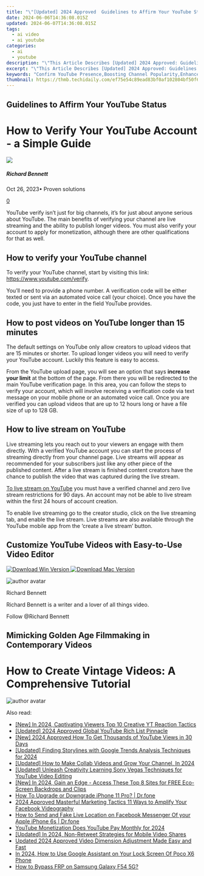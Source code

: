 ```yaml
---
title: "\"[Updated] 2024 Approved  Guidelines to Affirm Your YouTube Status\""
date: 2024-06-06T14:36:08.015Z
updated: 2024-06-07T14:36:08.015Z
tags:
  - ai video
  - ai youtube
categories:
  - ai
  - youtube
description: "\"This Article Describes [Updated] 2024 Approved: Guidelines to Affirm Your YouTube Status\""
excerpt: "\"This Article Describes [Updated] 2024 Approved: Guidelines to Affirm Your YouTube Status\""
keywords: "Confirm YouTube Presence,Boosting Channel Popularity,Enhance Video Visibility,YouTube Identity Verification,Elevate Content Ranking,Strengthen Stream Status,Optimize YouTube Profile"
thumbnail: https://thmb.techidaily.com/ef75e54c89ead83bf0af102804bf50f616e622b6f296003a4995fda9891371fd.jpg
---
```


## Guidelines to Affirm Your YouTube Status

# How to Verify Your YouTube Account - a Simple Guide

![](https://images.wondershare.com/filmora/article-images/richard-bennett.jpg)

##### Richard Bennett

 Oct 26, 2023• Proven solutions

[0](#commentsBoxSeoTemplate)

YouTube verify isn’t just for big channels, it’s for just about anyone serious about YouTube. The main benefits of verifying your channel are live streaming and the ability to publish longer videos. You must also verify your account to apply for monetization, although there are other qualifications for that as well.

## How to verify your YouTube channel

To verify your YouTube channel, start by visiting this link: <https://www.youtube.com/verify>.

You’ll need to provide a phone number. A verification code will be either texted or sent via an automated voice call (your choice). Once you have the code, you just have to enter in the field YouTube provides.

## How to post videos on YouTube longer than 15 minutes

The default settings on YouTube only allow creators to upload videos that are 15 minutes or shorter. To upload longer videos you will need to verify your YouTube account. Luckily this feature is easy to access.

From the YouTube upload page, you will see an option that says **increase your limit** at the bottom of the page. From there you will be redirected to the main YouTube verification page. In this area, you can follow the steps to verify your account, which will involve receiving a verification code via text message on your mobile phone or an automated voice call. Once you are verified you can upload videos that are up to 12 hours long or have a file size of up to 128 GB.

## How to live stream on YouTube

Live streaming lets you reach out to your viewers an engage with them directly. With a verified YouTube account you can start the process of streaming directly from your channel page. Live streams will appear as recommended for your subscribers just like any other piece of the published content. After a live stream is finished content creators have the chance to publish the video that was captured during the live stream.

[To live stream on YouTube](https://tools.techidaily.com/wondershare/filmora/download/) you must have a verified channel and zero live stream restrictions for 90 days. An account may not be able to live stream within the first 24 hours of account creation.

To enable live streaming go to the creator studio, click on the live streaming tab, and enable the live stream. Live streams are also available through the YouTube mobile app from the ‘create a live stream’ button.

## Customize YouTube Videos with Easy-to-Use Video Editor

[![Download Win Version](https://images.wondershare.com/filmora/guide/download-btn-win.jpg) ](https://tools.techidaily.com/wondershare/filmora/download/) [![Download Mac Version](https://images.wondershare.com/filmora/guide/download-btn-mac.jpg) ](https://tools.techidaily.com/wondershare/filmora/download/)

![author avatar](https://images.wondershare.com/filmora/article-images/richard-bennett.jpg)

Richard Bennett

Richard Bennett is a writer and a lover of all things video.

Follow @Richard Bennett


<ins class="adsbygoogle"
     style="display:block"
     data-ad-format="autorelaxed"
     data-ad-client="ca-pub-7571918770474297"
     data-ad-slot="1223367746"></ins>

## Mimicking Golden Age Filmmaking in Contemporary Videos

# How to Create Vintage Videos: A Comprehensive Tutorial

![author avatar](https://images.wondershare.com/filmora/article-images/richard-bennett.jpg)

<span class="atpl-alsoreadstyle">Also read:</span>
<div><ul>
<li><a href="https://eaxpv-info.techidaily.com/new-in-2024-captivating-viewers-top-10-creative-yt-reaction-tactics/"><u>[New] In 2024, Captivating Viewers  Top 10 Creative YT Reaction Tactics</u></a></li>
<li><a href="https://eaxpv-info.techidaily.com/updated-2024-approved-global-youtube-rich-list-pinnacle/"><u>[Updated] 2024 Approved  Global YouTube Rich List Pinnacle</u></a></li>
<li><a href="https://eaxpv-info.techidaily.com/new-2024-approved-how-to-get-thousands-of-youtube-views-in-30-days/"><u>[New] 2024 Approved  How To Get Thousands of YouTube Views in 30 Days</u></a></li>
<li><a href="https://eaxpv-info.techidaily.com/updated-finding-storylines-with-google-trends-analysis-techniques-for-2024/"><u>[Updated] Finding Storylines with Google Trends Analysis Techniques for 2024</u></a></li>
<li><a href="https://eaxpv-info.techidaily.com/updated-how-to-make-collab-videos-and-grow-your-channel-in-2024/"><u>[Updated] How to Make Collab Videos and Grow Your Channel, In 2024</u></a></li>
<li><a href="https://eaxpv-info.techidaily.com/updated-unleash-creativity-learning-sony-vegas-techniques-for-youtube-video-editing/"><u>[Updated] Unleash Creativity  Learning Sony Vegas Techniques for YouTube Video Editing</u></a></li>
<li><a href="https://eaxpv-info.techidaily.com/new-in-2024-gain-an-edge-access-these-top-8-sites-for-free-eco-screen-backdrops-and-clips/"><u>[New] In 2024, Gain an Edge - Access These Top 8 Sites for FREE Eco-Screen Backdrops and Clips</u></a></li>
<li><a href="https://review-topics.techidaily.com/how-to-upgrade-or-downgrade-iphone-11-pro-drfone-by-drfone-ios-system-repair-ios-system-repair/"><u>How To Upgrade or Downgrade iPhone 11 Pro? | Dr.fone</u></a></li>
<li><a href="https://facebook-video-content.techidaily.com/2024-approved-masterful-marketing-tactics-11-ways-to-amplify-your-facebook-videography/"><u>2024 Approved  Masterful Marketing Tactics  11 Ways to Amplify Your Facebook Videography</u></a></li>
<li><a href="https://location-social.techidaily.com/how-to-send-and-fake-live-location-on-facebook-messenger-of-your-apple-iphone-6s-drfone-by-drfone-virtual-ios/"><u>How to Send and Fake Live Location on Facebook Messenger Of your Apple iPhone 6s | Dr.fone</u></a></li>
<li><a href="https://youtube-video-recordings.techidaily.com/youtube-monetization-does-youtube-pay-monthly-for-2024/"><u>YouTube Monetization  Does YouTube Pay Monthly for 2024</u></a></li>
<li><a href="https://twitter-clips.techidaily.com/updated-in-2024-non-retweet-strategies-for-mobile-video-shares/"><u>[Updated] In 2024, Non-Retweet Strategies for Mobile Video Shares</u></a></li>
<li><a href="https://video-ai-editor.techidaily.com/updated-2024-approved-video-dimension-adjustment-made-easy-and-fast/"><u>Updated 2024 Approved Video Dimension Adjustment Made Easy and Fast</u></a></li>
<li><a href="https://easy-unlock-android.techidaily.com/in-2024-how-to-use-google-assistant-on-your-lock-screen-of-poco-x6-phone-by-drfone-android/"><u>In 2024, How to Use Google Assistant on Your Lock Screen Of Poco X6 Phone</u></a></li>
<li><a href="https://android-frp.techidaily.com/how-to-bypass-frp-on-samsung-galaxy-f54-5g-by-drfone-android/"><u>How to Bypass FRP on Samsung Galaxy F54 5G?</u></a></li>
</ul></div>
